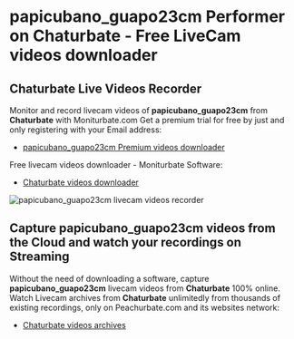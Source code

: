 # papicubano_guapo23cm Performer on Chaturbate - Free LiveCam videos downloader

## Chaturbate Live Videos Recorder

Monitor and record livecam videos of **papicubano_guapo23cm** from **Chaturbate** with Moniturbate.com
Get a premium trial for free by just and only registering with your Email address:
* [papicubano_guapo23cm Premium videos downloader](https://moniturbate.com/request-demo-licence-key.html)

Free livecam videos downloader - Moniturbate Software:
* [Chaturbate videos downloader](https://moniturbate.com/moniturbate-download-software.html)

![papicubano_guapo23cm livecam videos recorder](https://peachurnet.com/templates/moniturbate-software.png)


## Capture papicubano_guapo23cm videos from the Cloud and watch your recordings on Streaming

Without the need of downloading a software, capture **papicubano_guapo23cm** livecam videos from **Chaturbate** 100% online.
Watch Livecam archives from **Chaturbate** unlimitedly from thousands of existing recordings, only on Peachurbate.com and its websites network:
* [Chaturbate videos archives](https://peachurnet.com/)